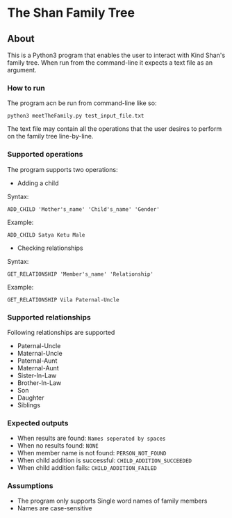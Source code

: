 # The Shan Family Tree

## About
This is a Python3 program that enables the user to interact with Kind Shan's family tree. When run from the command-line it expects a text file as an argument.

### How to run
The program acn be run from command-line like so:
```
python3 meetTheFamily.py test_input_file.txt
```

The text file may contain all the operations that the user desires to perform on the family tree line-by-line. 

### Supported operations
The program supports two operations:

* Adding a child

Syntax:
```
ADD_CHILD 'Mother's_name' 'Child's_name' 'Gender'
```
Example:
```
ADD_CHILD Satya Ketu Male
```

* Checking relationships

Syntax:
```
GET_RELATIONSHIP 'Member's_name' 'Relationship'
```
Example:
```
GET_RELATIONSHIP Vila Paternal-Uncle
```

### Supported relationships
Following relationships are supported
* Paternal-Uncle
* Maternal-Uncle
* Paternal-Aunt
* Maternal-Aunt
* Sister-In-Law
* Brother-In-Law
* Son
* Daughter
* Siblings

### Expected outputs
* When results are found: `Names seperated by spaces`
* When no results found: `NONE`
* When member name is not found: `PERSON_NOT_FOUND`
* When child addition is successful: `CHILD_ADDITION_SUCCEEDED`
* When child addition fails: `CHILD_ADDITION_FAILED`

### Assumptions
* The program only supports Single word names of family members
* Names are case-sensitive
